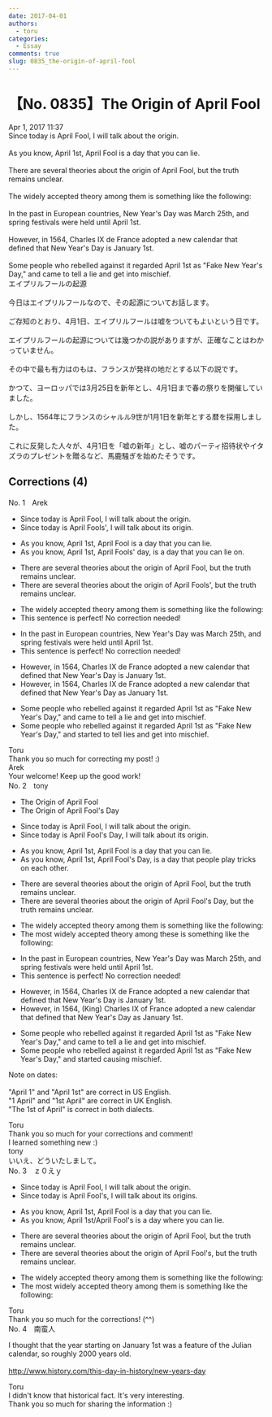 ```yaml
---
date: 2017-04-01
authors:
  - toru
categories:
  - Essay
comments: true
slug: 0835_the-origin-of-april-fool
---
```


# 【No. 0835】The Origin of April Fool
<div class="date">Apr 1, 2017 11:37</div>
<div id="post"><div id="body_show_ori">
Since today is April Fool, I will talk about the origin.<br/><br/>As you know, April 1st, April Fool is a day that you can lie.<br/><br/>There are several theories about the origin of April Fool, but the truth remains unclear.<br/><br/>The widely accepted theory among them is something like the following:<br/><br/>In the past in European countries, New Year's Day was March 25th, and spring festivals were held until April 1st.<br/><br/>However, in 1564, Charles IX de France adopted a new calendar that defined that New Year's Day is January 1st.<br/><br/>Some people who rebelled against it regarded April 1st as "Fake New Year's Day," and came to tell a lie and get  into mischief. 
</div></div>

<!-- more -->

<div id="post_ja"><div id="body_show_mo">
エイプリルフールの起源<br/><br/>今日はエイプリルフールなので、その起源についてお話します。<br/><br/>ご存知のとおり、4月1日、エイプリルフールは嘘をついてもよいという日です。<br/><br/>エイプリルフールの起源については幾つかの説がありますが、正確なことはわかっていません。<br/><br/>その中で最も有力はのもは、フランスが発祥の地だとする以下の説です。<br/><br/>かつて、ヨーロッパでは3月25日を新年とし、4月1日まで春の祭りを開催していました。<br/><br/>しかし、1564年にフランスのシャルル9世が1月1日を新年とする暦を採用しました。<br/><br/>これに反発した人々が、4月1日を「嘘の新年」とし、嘘のパーティ招待状やイタズラのプレゼントを贈るなど、馬鹿騒ぎを始めたそうです。
</div></div>

## Corrections (4)
<div id="block"><div class="first_name"> No. 1　<span class="just_name">Arek</span></div><div id="block2">
<ul class="correction_field">
<li class="incorrect">Since today is April Fool, I will talk about the origin.</li>
<li class="corrected correct">
Since today is April Fool<span class="f_red">s'</span>, I will talk about <span class="f_red">its</span> origin.
</li>
</ul>
<ul class="correction_field">
<li class="incorrect">As you know, April 1st, April Fool is a day that you can lie.</li>
<li class="corrected correct">
As you know, April 1st, April Fool<span class="f_red">s'</span> <span class="f_red">day,</span> is a day that you can lie <span class="f_red">on</span>.
</li>
</ul>
<ul class="correction_field">
<li class="incorrect">There are several theories about the origin of April Fool, but the truth remains unclear.</li>
<li class="corrected correct">
There are several theories about the origin of April Fool<span class="f_red">s'</span>, but the truth remains unclear.
</li>
</ul>
<ul class="correction_field">
<li class="incorrect">The widely accepted theory among them is something like the following:</li>
<li class="corrected perfect">This sentence is perfect! No correction needed!</li>
</ul>
<ul class="correction_field">
<li class="incorrect">In the past in European countries, New Year's Day was March 25th, and spring festivals were held until April 1st.</li>
<li class="corrected perfect">This sentence is perfect! No correction needed!</li>
</ul>
<ul class="correction_field">
<li class="incorrect">However, in 1564, Charles IX de France adopted a new calendar that defined that New Year's Day is January 1st.</li>
<li class="corrected correct">
However, in 1564, Charles IX de France adopted a new calendar that defined that New Year's Day <span class="f_red">as</span> January 1st.
</li>
</ul>
<ul class="correction_field">
<li class="incorrect">Some people who rebelled against it regarded April 1st as "Fake New Year's Day," and came to tell a lie and get  into mischief.</li>
<li class="corrected correct">
Some people who rebelled against it regarded April 1st as "Fake New Year's Day," and <span class="f_red">started</span> to tell <span class="f_red">lies</span> and get into mischief.
</li>
</ul>
</div><div class="name"><span class="just_name">Toru</span><br>
Thank you so much for correcting my post! :)
</div>
<div class="name"><span class="just_name">Arek</span><br>
Your welcome! Keep up the good work!
</div>
</div>
<div id="block"><div class="first_name"> No. 2　<span class="just_name">tony</span></div><div id="block2">
<ul class="correction_field">
<li class="incorrect">The Origin of April Fool</li>
<li class="corrected correct">
The Origin of April Fool<span class="f_red">'s Day</span>
</li>
</ul>
<ul class="correction_field">
<li class="incorrect">Since today is April Fool, I will talk about the origin.</li>
<li class="corrected correct">
Since today is April Fool<span class="f_red">'s Day</span>, I will talk about <span class="f_red">its</span> origin.
</li>
</ul>
<ul class="correction_field">
<li class="incorrect">As you know, April 1st, April Fool is a day that you can lie.</li>
<li class="corrected correct">
As you know, April 1st, April Fool<span class="f_red">'s Day,</span> is a day that <span class="f_red">people play tricks on each other</span>.
</li>
</ul>
<ul class="correction_field">
<li class="incorrect">There are several theories about the origin of April Fool, but the truth remains unclear.</li>
<li class="corrected correct">
There are several theories about the origin of April Fool<span class="f_red">'s Day</span>, but the truth remains unclear.
</li>
</ul>
<ul class="correction_field">
<li class="incorrect">The widely accepted theory among them is something like the following:</li>
<li class="corrected correct">
The <span class="f_blue">most</span> widely accepted theory among <span class="f_blue">these</span> is something like the following:
</li>
</ul>
<ul class="correction_field">
<li class="incorrect">In the past in European countries, New Year's Day was March 25th, and spring festivals were held until April 1st.</li>
<li class="corrected perfect">This sentence is perfect! No correction needed!</li>
</ul>
<ul class="correction_field">
<li class="incorrect">However, in 1564, Charles IX de France adopted a new calendar that defined that New Year's Day is January 1st.</li>
<li class="corrected correct">
However, in 1564, (King) Charles IX <span class="f_red">of</span> France adopted a new calendar that defined <span class="f_red"><span class="sline">that</span></span> New Year's Day <span class="f_red">as</span> January 1st.
</li>
</ul>
<ul class="correction_field">
<li class="incorrect">Some people who rebelled against it regarded April 1st as "Fake New Year's Day," and came to tell a lie and get  into mischief.</li>
<li class="corrected correct">
Some people who rebelled against it regarded April 1st as "Fake New Year's Day," and <span class="f_blue">started causing</span> mischief.
</li>
</ul>
<p class="comment_small">
 Note on dates:
 <br/>
 <br/>
 "April 1" and "April 1st" are correct in US English.
 <br/>
 "1 April" and "1st April" are correct in UK English.
 <br/>
 "The 1st of April" is correct in both dialects.
</p>

</div><div class="name"><span class="just_name">Toru</span><br>
Thank you so much for your corrections and comment!<br/>I learned something new :)
</div>
<div class="name"><span class="just_name">tony</span><br>
いいえ、どういたしまして。
</div>
</div>
<div id="block"><div class="first_name"> No. 3　<span class="just_name">ｚ０えｙ</span></div><div id="block2">
<ul class="correction_field">
<li class="incorrect">Since today is April Fool, I will talk about the origin.</li>
<li class="corrected correct">
Since today is April Fool<span class="f_blue">'s</span>, I will talk about <span class="f_blue">its</span> origin<span class="f_blue">s</span>.
</li>
</ul>
<ul class="correction_field">
<li class="incorrect">As you know, April 1st, April Fool is a day that you can lie.</li>
<li class="corrected correct">
As you know, April 1st<span class="f_blue">/</span>April Fool<span class="f_blue">'s</span> is a day <span class="f_blue">where</span> you can lie.
</li>
</ul>
<ul class="correction_field">
<li class="incorrect">There are several theories about the origin of April Fool, but the truth remains unclear.</li>
<li class="corrected correct">
There are several theories about the origin of April Fool<span class="f_blue">'s</span>, but the truth remains unclear.
</li>
</ul>
<ul class="correction_field">
<li class="incorrect">The widely accepted theory among them is something like the following:</li>
<li class="corrected correct">
The <span class="f_blue">most </span>widely accepted theory among them is <span class="sline">something like</span> the following:
</li>
</ul>
</div><div class="name"><span class="just_name">Toru</span><br>
Thank you so much for the corrections! (^^)
</div>
</div>
<div id="block"><div class="first_name"> No. 4　<span class="just_name">南蛮人</span></div><div id="block2">
<p class="comment_small">
 I thought that the year starting on January 1st was a feature of the Julian calendar, so roughly 2000 years old.
 <br/>
 <br/>
 <a href="http://www.history.com/this-day-in-history/new-years-day" target="_blank">
  http://www.history.com/this-day-in-history/new-years-day
 </a>
</p>

</div><div class="name"><span class="just_name">Toru</span><br>
I didn't know that historical fact. It's very interesting.<br/>Thank you so much for sharing the information :)
</div>
</div>
